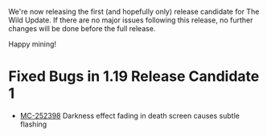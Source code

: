 We're now releasing the first (and hopefully only) release candidate for The Wild Update. If there are no major issues following this release, no further changes will be done before the full release.

Happy mining!

# Fixed Bugs in 1.19 Release Candidate 1

-   [MC-252398](https://bugs.mojang.com/browse/MC-252398) Darkness effect fading in death screen causes subtle flashing